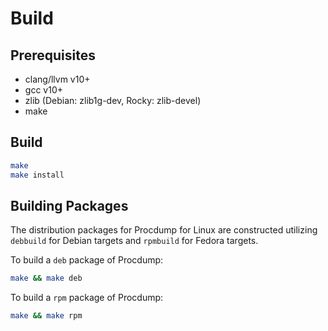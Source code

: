 # Build

## Prerequisites
- clang/llvm v10+
- gcc v10+
- zlib (Debian: zlib1g-dev, Rocky: zlib-devel)
- make

## Build
```sh
make
make install
```

## Building Packages
The distribution packages for Procdump for Linux are constructed utilizing `debbuild` for Debian targets and `rpmbuild` for Fedora targets.

To build a `deb` package of Procdump:
```sh
make && make deb
```

To build a `rpm` package of Procdump:
```sh
make && make rpm
```

